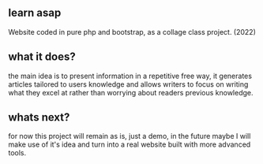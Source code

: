 ## learn asap
Website coded in pure php and bootstrap, as a collage class project. (2022)

## what it does?
the main idea is to present information in a repetitive free way, it generates articles tailored to users knowledge and allows writers to focus on writing what they excel at rather than worrying about readers previous knowledge.

## whats next?
for now this project will remain as is, just a demo, in the future maybe I will make use of it's idea and turn into a real website built with more advanced tools.
